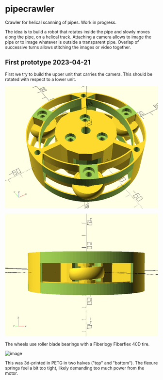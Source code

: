 # pipecrawler
Crawler for helical scanning of pipes. Work in progress.

The idea is to build a robot that rotates inside the pipe and slowly moves along the pipe, on a helical track. Attaching a camera allows to image the pipe or to image whatever is outside a transparent pipe. Overlap of successive turns allows stitching the images or video together.

## First prototype 2023-04-21

First we try to build the upper unit that carries the camera. This should be rotated with respect to a lower unit.

![image description](crawler1.png)

![image description](crawler2.png)

The wheels use roller blade bearings with a Fiberlogy Fiberflex 40D tire.

![image](https://user-images.githubusercontent.com/60920087/233575127-6ddb9166-6b72-4d2e-974e-c1c463e9f9bc.png)

This was 3d-printed in PETG in two halves ("top" and "bottom"). The flexure springs feel a bit too tight, likely demanding too much power from the motor.
